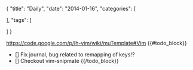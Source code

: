 {
  "title": "Daily",
  "date": "2014-01-16",
  "categories": [
    
  ],
  "tags": [
    
  ]
}

https://code.google.com/p/lh-vim/wiki/muTemplate#Vim 
{{#todo_block}}
- [] Fix journal, bug related to remapping of keys!?
- [] Checkout vim-snipmate
{{/todo_block}}
